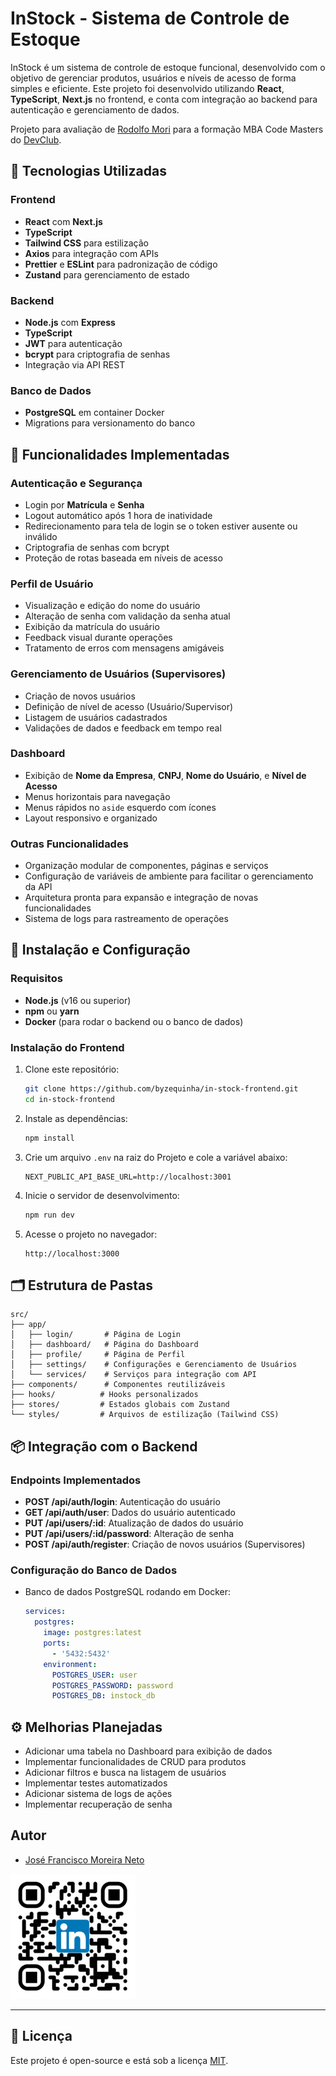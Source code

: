 # InStock - Sistema de Controle de Estoque

InStock é um sistema de controle de estoque funcional, desenvolvido com o objetivo de gerenciar produtos, usuários e níveis de acesso de forma simples e eficiente. Este projeto foi desenvolvido utilizando **React**, **TypeScript**, **Next.js** no frontend, e conta com integração ao backend para autenticação e gerenciamento de dados.

Projeto para avaliação de [Rodolfo Mori](https://www.linkedin.com/in/rodolfomori/) para a formação MBA Code Masters do [DevClub](https://www.linkedin.com/school/dev-club-devs/posts/?feedView=all).

## 🚀 Tecnologias Utilizadas

### Frontend

- **React** com **Next.js**
- **TypeScript**
- **Tailwind CSS** para estilização
- **Axios** para integração com APIs
- **Prettier** e **ESLint** para padronização de código
- **Zustand** para gerenciamento de estado

### Backend

- **Node.js** com **Express**
- **TypeScript**
- **JWT** para autenticação
- **bcrypt** para criptografia de senhas
- Integração via API REST

### Banco de Dados

- **PostgreSQL** em container Docker
- Migrations para versionamento do banco

## 🌟 Funcionalidades Implementadas

### Autenticação e Segurança

- Login por **Matrícula** e **Senha**
- Logout automático após 1 hora de inatividade
- Redirecionamento para tela de login se o token estiver ausente ou inválido
- Criptografia de senhas com bcrypt
- Proteção de rotas baseada em níveis de acesso

### Perfil de Usuário

- Visualização e edição do nome do usuário
- Alteração de senha com validação da senha atual
- Exibição da matrícula do usuário
- Feedback visual durante operações
- Tratamento de erros com mensagens amigáveis

### Gerenciamento de Usuários (Supervisores)

- Criação de novos usuários
- Definição de nível de acesso (Usuário/Supervisor)
- Listagem de usuários cadastrados
- Validações de dados e feedback em tempo real

### Dashboard

- Exibição de **Nome da Empresa**, **CNPJ**, **Nome do Usuário**, e **Nível de Acesso**
- Menus horizontais para navegação
- Menus rápidos no `aside` esquerdo com ícones
- Layout responsivo e organizado

### Outras Funcionalidades

- Organização modular de componentes, páginas e serviços
- Configuração de variáveis de ambiente para facilitar o gerenciamento da API
- Arquitetura pronta para expansão e integração de novas funcionalidades
- Sistema de logs para rastreamento de operações

## 🔧 Instalação e Configuração

### Requisitos

- **Node.js** (v16 ou superior)
- **npm** ou **yarn**
- **Docker** (para rodar o backend ou o banco de dados)

### Instalação do Frontend

1. Clone este repositório:

   ```bash
   git clone https://github.com/byzequinha/in-stock-frontend.git
   cd in-stock-frontend
   ```

2. Instale as dependências:

   ```bash
   npm install
   ```

3. Crie um arquivo  `.env`  na raiz do Projeto e cole a variável abaixo:

   ```env
   NEXT_PUBLIC_API_BASE_URL=http://localhost:3001
   ```

4. Inicie o servidor de desenvolvimento:

   ```bash
   npm run dev
   ```

5. Acesse o projeto no navegador:
   ```
   http://localhost:3000
   ```

## 🗂️ Estrutura de Pastas

```plaintext
src/
├── app/
│   ├── login/       # Página de Login
│   ├── dashboard/   # Página do Dashboard
│   ├── profile/     # Página de Perfil
│   ├── settings/    # Configurações e Gerenciamento de Usuários
│   └── services/    # Serviços para integração com API
├── components/      # Componentes reutilizáveis
├── hooks/          # Hooks personalizados
├── stores/         # Estados globais com Zustand
└── styles/         # Arquivos de estilização (Tailwind CSS)
```

## 📦 Integração com o Backend

### Endpoints Implementados

- **POST /api/auth/login**: Autenticação do usuário
- **GET /api/auth/user**: Dados do usuário autenticado
- **PUT /api/users/:id**: Atualização de dados do usuário
- **PUT /api/users/:id/password**: Alteração de senha
- **POST /api/auth/register**: Criação de novos usuários (Supervisores)

### Configuração do Banco de Dados

- Banco de dados PostgreSQL rodando em Docker:
  ```yaml
  services:
    postgres:
      image: postgres:latest
      ports:
        - '5432:5432'
      environment:
        POSTGRES_USER: user
        POSTGRES_PASSWORD: password
        POSTGRES_DB: instock_db
  ```

## ⚙️ Melhorias Planejadas

- Adicionar uma tabela no Dashboard para exibição de dados
- Implementar funcionalidades de CRUD para produtos
- Adicionar filtros e busca na listagem de usuários
- Implementar testes automatizados
- Adicionar sistema de logs de ações
- Implementar recuperação de senha

## Autor

- [José Francisco Moreira Neto](https://github.com/byzequinha)

![Logo](https://github.com/byzequinha/byzequinha/blob/main/Linkedin%20_qrcode%20Zequinha%20200px.png)

---

## 📝 Licença

Este projeto é open-source e está sob a licença [MIT](LICENSE).
